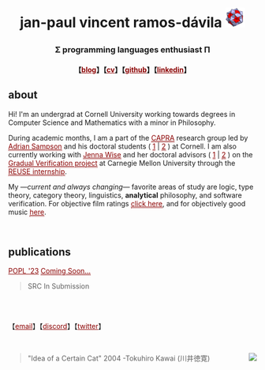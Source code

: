 # <p align="center"> jan-paul vincent ramos-dávila [![alt text](./Data/icosi.png)](https://dogfeathers.com/icosidodec/topo.html) </p>
### <p align="center">Σ programming languages enthusiast Π </p>
#### <p align="center">【<a href="https://blog.jpramos.me" style="color: #8B0000;">blog</a>】【<a href="https://jpramos.me/Data/cv.pdf" style="color: #8B0000;">cv</a>】【<a href="https://github.com/jpVinnie" style="color: #8B0000;">github</a>】【<a href="https://www.linkedin.com/in/jpv-ramos/" style="color: #8B0000;">linkedin</a>】</p>

## about 

Hi! I'm an undergrad at Cornell University working towards degrees in Computer Science and Mathematics with a minor in Philosophy.

During academic months, I am a part of the <a href="https://capra.cs.cornell.edu/" style="color: #8B0000; border-bottom:1px dotted">CAPRA</a> research group led by <a href="https://www.cs.cornell.edu/~asampson/" style="color: #8B0000; border-bottom:1px dotted">Adrian Sampson</a> and his doctoral students ( <a href="https://rachitnigam.com/" style="color: #8B0000; border-bottom:1px dotted">1</a> \| <a href="https://griffinberlste.in/" style="color: #8B0000; border-bottom:1px dotted">2</a> ) at Cornell. I am also currently working with <a href="https://www.cs.cmu.edu/~jlwise/" style="color: #8B0000; border-bottom:1px dotted">Jenna Wise</a> and her doctoral advisors ( <a href="https://www.cs.cmu.edu/~aldrich/" style="color: #8B0000; border-bottom:1px dotted">1</a> \| <a href="https://www.cs.cmu.edu/~jssunshi/" style="color: #8B0000; border-bottom:1px dotted">2</a> ) on the <a href="https://2020.splashcon.org/details/splash-2020-oopsla/104/Gradual-Verification-of-Recursive-Heap-Data-Structures" style="color: #8B0000; border-bottom:1px dotted">Gradual Verification project</a> at Carnegie Mellon University through the <a href="https://www.cmu.edu/scs/isr/reuse/" style="color: #8B0000; border-bottom:1px dotted">REUSE internship</a>. 

My —*current and always changing*— favorite areas of study are logic, type theory, category theory, linguistics, **analytical** philosophy, and software verification. For objective film ratings <a href="https://letterboxd.com/Vinnely/" style="color: #8B0000; border-bottom:1px dotted">click here</a>, and for objectively good music <a href="https://bandcamp.com/jpvinnely" style="color: #8B0000; border-bottom:1px dotted">here</a>.

<br>

## publications


<a href="" style="color: #8B0000">POPL '23</a> <a href="" style="color: #8B0000; border-bottom:1px dotted">Coming Soon...</a>
> SRC In Submission

<br>

<br>


【<a href="mailto:jvr34@cornell.edu" style="color: #8B0000;">email</a>】【<a href="https://discord.com/users/294518633541926912" style="color: #8B0000;">discord</a>】【<a href="https://twitter.com/JanPaulV" style="color: #8B0000;">twitter</a>】</p>

<br>

> "Idea of a Certain Cat" 2004 -Tokuhiro Kawai (川井徳寛) [<img height=100px src="https://raw.githubusercontent.com/jpVinnie/jpvinnie.github.io/master/Data/Tokuhiro%20Kawai2.jpg" align="right">](https://www.thegreatcat.org/the-cat-in-art-and-photos-2/cats-asian-art/tokuhiro-kawai-1971-present-japanese/)
